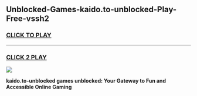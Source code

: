
## Unblocked-Games-kaido.to-unblocked-Play-Free-vssh2
<h3>
<a href="https://premium76.site?title=kaido.to-unblocked&ref=23A">CLICK TO PLAY</a></h3>
<hr>

<h3>
<a href="https://premium76.site?title=kaido.to-unblocked&ref=23A">CLICK 2 PLAY</a>
  
</h3>

<a href="https://premium76.site?title=kaido.to-unblocked&ref=23A"><img src="https://clearcache.store/games.png"></a>


**kaido.to-unblocked games unblocked: Your Gateway to Fun and Accessible Online Gaming**
